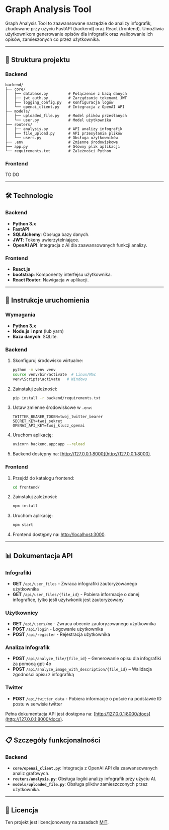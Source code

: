 
# Graph Analysis Tool

Graph Analysis Tool to zaawansowane narzędzie do analizy infografik, zbudowane przy użyciu FastAPI (backend) oraz React (frontend). 
Umożliwia użytkownikom generowanie opisów dla infografik oraz walidowanie ich opisów, zamieszonych co przez użytkownika. 

---

## 📂 Struktura projektu

### Backend
```
backend/
├── core/
│   ├── database.py         # Połączenie z bazą danych
│   ├── jwt_auth.py         # Zarządzanie tokenami JWT
│   ├── logging_config.py   # Konfiguracja logów
│   └── openai_client.py    # Integracja z OpenAI API
├── models/
│   ├── uploaded_file.py    # Model plików przesłanych
│   └── user.py             # Model użytkownika
├── routers/
│   ├── analysis.py         # API analizy infografik
│   ├── file_upload.py      # API przesyłania plików
│   └── users.py            # Obsługa użytkowników
├── .env                    # Zmienne środowiskowe
├── app.py                  # Główny plik aplikacji
└── requirements.txt        # Zależności Python
```

### Frontend
TO DO 

---

## 🛠 Technologie

### Backend
- **Python 3.x**
- **FastAPI**
- **SQLAlchemy**: Obsługa bazy danych.
- **JWT**: Tokeny uwierzytelniające.
- **OpenAI API**: Integracja z AI dla zaawansowanych funkcji analizy.

### Frontend
- **React.js**
- **bootstrap**: Komponenty interfejsu użytkownika.
- **React Router**: Nawigacja w aplikacji.

---

## 🚀 Instrukcje uruchomienia

### Wymagania
- **Python 3.x**
- **Node.js** i **npm** (lub yarn)
- **Baza danych**: SQLite.

### Backend

1. Skonfiguruj środowisko wirtualne:
   ```bash
   python -m venv venv
   source venv/bin/activate  # Linux/Mac
   venv\Scripts\activate   # Windows
   ```
2. Zainstaluj zależności:
   ```bash
   pip install -r backend/requirements.txt
   ```
3. Ustaw zmienne środowiskowe w `.env`:
   ```env
   TWITTER_BEARER_TOKEN=twoj_twitter_bearer
   SECRET_KEY=twoj_sekret
   OPENAI_API_KEY=twoj_klucz_openai
   ```
4. Uruchom aplikację:
   ```bash
   uvicorn backend.app:app --reload
   ```
5. Backend dostępny na: [http://127.0.0.1:8000](http://127.0.0.1:8000).

### Frontend

1. Przejdź do katalogu frontend:
   ```bash
   cd frontend/
   ```
2. Zainstaluj zależności:
   ```bash
   npm install
   ```
3. Uruchom aplikację:
   ```bash
   npm start
   ```
4. Frontend dostępny na: [http://localhost:3000](http://localhost:3000).

---

## 📊 Dokumentacja API

### Infografiki
- **GET** `/api/user_files` - Zwraca infografiki zautoryzowanego użytkownika
- **GET** `/api/user_files/{file_id}` - Pobiera informacje o danej infografice, tylko jeśli użytwkonik jest zautoryzowany

### Użytkownicy
- **GET** `/api/users/me` -  Zwraca obecnie zautoryzowanego użytkownika
- **POST** `/api/login` - Logowanie użytkownika
- **POST** `/api/register` - Rejestracja użytkownika

###  Analiza Infografik
- **POST** `/api/analyze_file/{file_id}` – Generowanie opisu dla infografiki za pomocą gpt-4o
- **POST** `/api/analyze_image_with_description/{file_id}` – Walidacja zgodności opisu z infografiką

### Twitter
- **POST** `/api/twitter_data` - Pobiera informacje o poście na podstawie ID postu w serwisie twitter

Pełna dokumentacja API jest dostępna na: [http://127.0.0.1:8000/docs](http://127.0.0.1:8000/docs).

---

## 📋 Szczegóły funkcjonalności

### Backend
- **`core/openai_client.py`**: Integracja z OpenAI API dla zaawansowanych analiz grafowych.
- **`routers/analysis.py`**: Obsługa logiki analizy infografik przy użyciu AI.
- **`models/uploaded_file.py`**: Obsługa plików zamieszczonych przez użytkownika.



---

## 📝 Licencja

Ten projekt jest licencjonowany na zasadach [MIT](LICENSE).
